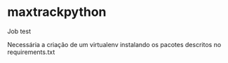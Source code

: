 # maxtrackpython
Job test 

Necessária a criação de um virtualenv instalando os pacotes descritos no requirements.txt
